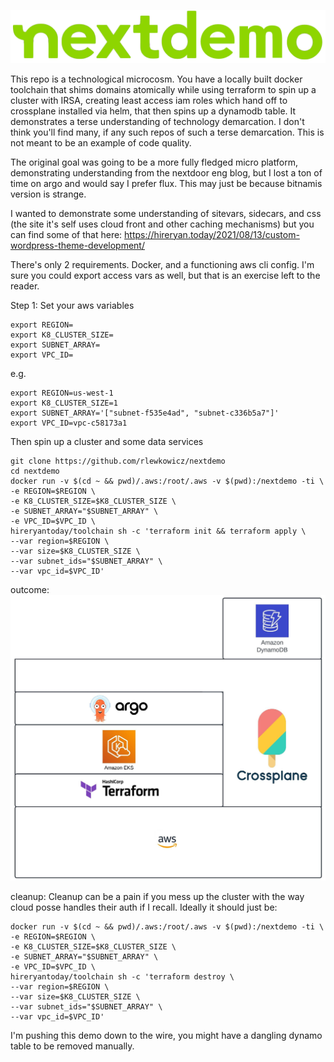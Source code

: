 ![logo](images/NextdoorLogo_Lime-demo.png) 

This repo is a technological microcosm. You have a locally built docker toolchain that shims domains atomically while using terraform to spin up a cluster with IRSA, creating least access iam roles which hand off to crossplane installed via helm, that then spins up a dynamodb table. It demonstrates a terse understanding of technology demarcation. I don't think you'll find many, if any such repos of such a terse demarcation. This is not meant to be an example of code quality.

The original goal was going to be a more fully fledged micro platform, demonstrating understanding from the nextdoor eng blog, but I lost a ton of time on argo and would say I prefer flux. This may just be because bitnamis version is strange. 

I wanted to demonstrate some understanding of sitevars, sidecars, and css (the site it's self uses cloud front and other caching mechanisms) but you can find some of that here:
https://hireryan.today/2021/08/13/custom-wordpress-theme-development/

There's only 2 requirements. Docker, and a functioning aws cli config. I'm sure you could export access vars as well, but that is an exercise left to the reader.

Step 1: Set your aws variables 
```
export REGION=
export K8_CLUSTER_SIZE=
export SUBNET_ARRAY=
export VPC_ID=
```
e.g.
```
export REGION=us-west-1
export K8_CLUSTER_SIZE=1
export SUBNET_ARRAY='["subnet-f535e4ad", "subnet-c336b5a7"]'
export VPC_ID=vpc-c58173a1
```

Then spin up a cluster and some data services
```
git clone https://github.com/rlewkowicz/nextdemo
cd nextdemo
docker run -v $(cd ~ && pwd)/.aws:/root/.aws -v $(pwd):/nextdemo -ti \
-e REGION=$REGION \
-e K8_CLUSTER_SIZE=$K8_CLUSTER_SIZE \
-e SUBNET_ARRAY="$SUBNET_ARRAY" \
-e VPC_ID=$VPC_ID \
hireryantoday/toolchain sh -c 'terraform init && terraform apply \
--var region=$REGION \
--var size=$K8_CLUSTER_SIZE \
--var subnet_ids="$SUBNET_ARRAY" \
--var vpc_id=$VPC_ID'
```
outcome: 
![arch](images/arch.jpeg) 

cleanup: 
Cleanup can be a pain if you mess up the cluster with the way cloud posse handles their auth if I recall. Ideally it should just be:
```
docker run -v $(cd ~ && pwd)/.aws:/root/.aws -v $(pwd):/nextdemo -ti \
-e REGION=$REGION \
-e K8_CLUSTER_SIZE=$K8_CLUSTER_SIZE \
-e SUBNET_ARRAY="$SUBNET_ARRAY" \
-e VPC_ID=$VPC_ID \
hireryantoday/toolchain sh -c 'terraform destroy \
--var region=$REGION \
--var size=$K8_CLUSTER_SIZE \
--var subnet_ids="$SUBNET_ARRAY" \
--var vpc_id=$VPC_ID'
```
I'm pushing this demo down to the wire, you might have a dangling dynamo table to be removed manually. 